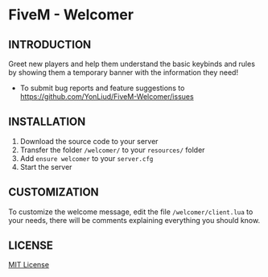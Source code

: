 # FiveM - Welcomer


INTRODUCTION
------------

Greet new players and help them understand the basic keybinds and rules by showing them a temporary banner with the information they need!

 * To submit bug reports and feature suggestions to
   https://github.com/YonLiud/FiveM-Welcomer/issues


INSTALLATION
------------

1) Download the source code to your server
2) Transfer the folder `/welcomer/` to your `resources/` folder
3) Add ``ensure welcomer`` to your `server.cfg`
4) Start the server

CUSTOMIZATION
------------

To customize the welcome message, edit the file `/welcomer/client.lua` to your needs, there will be comments explaining everything you should know.

LICENSE
-------
[MIT License](https://github.com/YonLiud/FiveM-Welcomer/blob/master/LICENSE.md)
